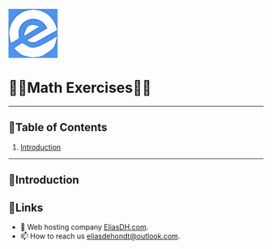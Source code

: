 ![logo](/Images/logo.png)
# 💙🤍Math Exercises🤍💙



---

## 📘Table of Contents

1. [Introduction](#introduction)


---

## 🖖Introduction





## 🔗Links
- 👯 Web hosting company [EliasDH.com](https://eliasdh.com).
- 📫 How to reach us eliasdehondt@outlook.com.